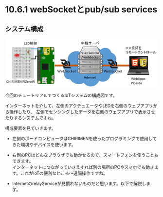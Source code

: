 # 10.6.1 webSocketとpub/sub services
## システム構成

![sysConfImg](./imgs/IoTsystemConf.png)

今回のチュートリアルでつくるIoTシステムの構成図です。

インターネットを介して、左側のアクチュエータやLEDを右側のウェブアプリから操作したり、
左側でセンシングしたデータを右側のウェブアプリで表示させたりするシステムですね。

構成要素を見ていきます。

* 左側のボードコンピュータはCHIRIMENを使ったプログラミングで使用してきた環境やデバイスを使います。
* 右側のPCはどんなブラウザでも動かせるので、スマートフォンを使うこともできます。<br>インターネットにつながっていさえすれば別の場所のPCやスマホでも動きます。これがIoTの便利なところ～遠隔操作ですね。

* InternetのrelayServiceが見慣れないものだと思います。以下で解説します。